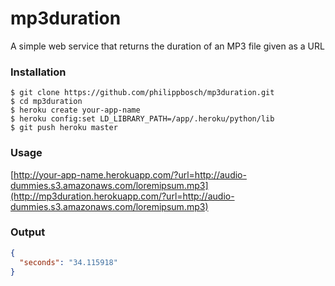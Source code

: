 mp3duration
===========

A simple web service that returns the duration of an MP3 file given as a URL


### Installation

```shell
$ git clone https://github.com/philippbosch/mp3duration.git
$ cd mp3duration
$ heroku create your-app-name
$ heroku config:set LD_LIBRARY_PATH=/app/.heroku/python/lib
$ git push heroku master
```


### Usage

[http://your-app-name.herokuapp.com/?url=http://audio-dummies.s3.amazonaws.com/loremipsum.mp3](http://mp3duration.herokuapp.com/?url=http://audio-dummies.s3.amazonaws.com/loremipsum.mp3)


### Output

```json
{
  "seconds": "34.115918"
}
```
